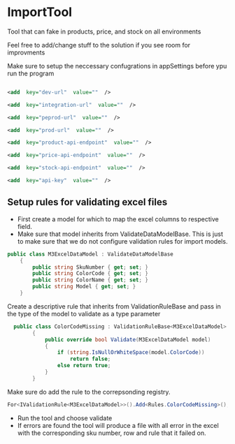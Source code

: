 
# ImportTool

Tool that can fake in products, price, and stock on all environments

  

Feel free to add/change stuff to the solution if you see room for improvments

  

Make sure to setup the neccessary confugrations in appSettings before ypu run the program

  

```xml

<add  key="dev-url"  value=""  />

<add  key="integration-url"  value=""  />

<add  key="peprod-url"  value=""  />

<add  key="prod-url"  value=""  />

<add  key="product-api-endpoint"  value=""  />

<add  key="price-api-endpoint"  value=""  />

<add  key="stock-api-endpoint"  value=""  />

<add  key="api-key"  value=""  />

```

## Setup rules for validating excel files
- First create a model for which to map the excel columns to respective field.
- Make sure that model inherits from ValidateDataModelBase. This is just to make sure that we do not configure validation rules for import models.
```csharp
public class M3ExcelDataModel : ValidateDataModelBase
    {
        public string SkuNumber { get; set; }
        public string ColorCode { get; set; }
        public string ColorName { get; set; }
        public string Model { get; set; }
    }
```
Create a descriptive rule that inherits from ValidationRuleBase and pass in the type of the model to validate as a type parameter
```csharp
  public class ColorCodeMissing : ValidationRuleBase<M3ExcelDataModel>
        {
            public override bool Validate(M3ExcelDataModel model)
            {
                if (string.IsNullOrWhiteSpace(model.ColorCode))
                    return false;
                else return true;
            }
        }
```
Make sure do add the rule to the correpsonding registry.
```csharp
For<IValidationRule<M3ExcelDataModel>>().Add<Rules.ColorCodeMissing>();
```
- Run the tool and choose validate
-  If errors are found the tool will produce a file with all error in the excel with the corresponding sku number, row and rule that it failed on. 